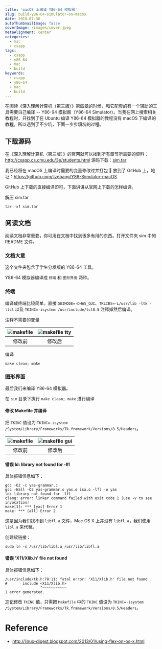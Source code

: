 ```yaml
---
title: 'macOS 上编译 Y86-64 模拟器'
slug: build-y86-64-simulator-on-macos
date: 2018-07-30
autoThumbnailImage: false
coverImage: /images/cover.jpeg
metaAlignment: center
categories:
  - mac
  - csapp
tags:
  - csapp
  - y86-64
  - mac
  - build
keywords:
  - csapp
  - y86-64
  - mac
  - build
---
```


在阅读《深入理解计算机（第三版）》第四章的时候，和它配套的有一个辅助的工具需要自己编译 -- Y86-64 模拟器（Y86-64 Simulator）。当我在网上搜索相关教程时，只找到了在 Ubuntu 编译 Y86-64 模拟器的教程没有 macOS 下编译的教程，所以遇到了不少坑，下面一步步填坑的过程。

<!--more-->

## 下载源码

在《深入理解计算机（第三版）》的官网就可以找到所有章节所需要的资料：http://csapp.cs.cmu.edu/3e/students.html 源码下载：[sim.tar](http://csapp.cs.cmu.edu/3e/sim.tar)

我已经将在 macOS 上编译时需要的变量修改过并打包  放到了 GitHub 上，地址：https://github.com/lizebang/Y86-Simulator-macOS

GitHub 上下载的直接编译即可，下面讲讲从官网上下载的怎样编译。

解压 sim.tar

```shell
tar -xf sim.tar
```

## 阅读文档

阅读文档非常重要，你可用在文档中找到很多有用的东西。打开文件夹 sim 中的 README 文件。

### 文档大意

这个文件夹包含了学生分发版的 Y86-64 工具。

Y86-64 模拟器编译成 `终端` 和 `图形界面` 两种。

### 终端

编译成终端比较简单，直接 `GUIMODE=-DHAS_GUI`、`TKLIBS=-L/usr/lib -ltk -ltcl` 以及 `TKINC=-isystem /usr/include/tcl8.5` 注释掉然后编译。

注释不需要的变量

| ![makefile](/images/2018/07/makefile.png) | ![makefile tty](/images/2018/07/makefile-tty.png) |
| :---------------------------------------: | :-----------------------------------------------: |
| 修改前                                    | 修改后                                            |

编译

```shell
make clean; make
```

### 图形界面

最后我们来编译 Y86-64 模拟器。

在 `sim` 目录下执行 `make clean; make` 进行编译

#### 修改 Makefile 并编译

把 `TKINC` 值设为 `TKINC=-isystem /System/Library/Frameworks/Tk.framework/Versions/8.5/Headers`。

| ![makefile](/images/2018/07/makefile.png) | ![makefile gui](/images/2018/07/makefile-gui.png) |
| :---------------------------------------: | :-----------------------------------------------: |
| 修改前                                    | 修改后                                            |

#### 错误 ld: library not found for -lfl

具体报错信息如下：

```shell
gcc -O2 -c yas-grammar.c
gcc -Wall -O2 yas-grammar.o yas.o isa.o -lfl -o yas
ld: library not found for -lfl
clang: error: linker command failed with exit code 1 (use -v to see invocation)
make[1]: *** [yas] Error 1
make: *** [all] Error 2
```

这是因为我们找不到 `libfl.a` 文件，Mac OS X 上并没有 `libfl.a`，我们使用 `libl.a` 来代替。

创建软链接：

`sudo ln -s /usr/lib/libl.a /usr/lib/libfl.a`

#### 错误 'X11/Xlib.h' file not found

具体报错信息如下：

```shell
/usr/include/tk.h:78:11: fatal error: 'X11/Xlib.h' file not found
#       include <X11/Xlib.h>
                ^~~~~~~~~~~~
1 error generated.
```

忘记修改 `TKINC` 值，只需把 `Makefile` 中的 `TKINC` 值设为 `TKINC=-isystem /System/Library/Frameworks/Tk.framework/Versions/8.5/Headers`。

# Reference

- http://linux-digest.blogspot.com/2013/01/using-flex-on-os-x.html
